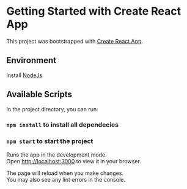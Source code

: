 # Getting Started with Create React App

This project was bootstrapped with [Create React App](https://github.com/facebook/create-react-app).
## Environment

Install [NodeJs](https://nodejs.org/en/download/)
## Available Scripts

In the project directory, you can run:

### `npm install` to install all dependecies

### `npm start` to start the project

Runs the app in the development mode.\
Open [http://localhost:3000](http://localhost:3000) to view it in your browser.

The page will reload when you make changes.\
You may also see any lint errors in the console.

